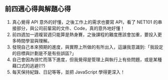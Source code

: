 ## 前四週心得與解題心得
1. 真心覺得 API 意外的好懂，之後工作上的需求也要寫 API，看了 NET101 的串接部分，與公司前輩寫的文件、Code，真的意外地好懂！
2. 前四週加一週複習週只能算是熱身賽，之後課程的難度應該會加重，要投入更多時間學習與理解。
3. 發現自己本來預期的進度，與實際上所做的有所出入，這讓我意識到:「我設定的目標與計劃是不是有些誤區?」
4. 自己會因為很忙而落下進度，但我覺得是管理上與執行上有些問題，或是某種藉口式的逃避(!?)
5. 每天保持紀錄、日記等等，並把 JavaScript 學得更深入！